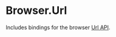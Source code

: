 # Browser.Url

Includes bindings for the browser [Url API](https://developer.mozilla.org/en-US/docs/Web/API/URL).